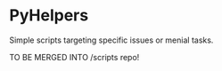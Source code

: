 # PyHelpers
Simple scripts targeting specific issues or menial tasks.

TO BE MERGED INTO /scripts repo!
